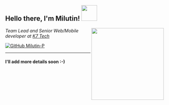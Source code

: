 <h2> Hello there, I'm Milutin! 
  <img src="https://media.giphy.com/media/gM5qFksULw54NMWyry/giphy.gif" width="50">
</h2>
<img align='right' src="https://media.giphy.com/media/iIqmM5tTjmpOB9mpbn/giphy.gif" width="230">
<p>
  <em>Team Lead and Senior Web/Mobile developer at   
      <a href="http://k7tech.agency">K7 Tech</a>
   </em>
</p>

[![GitHub Milutin-P](https://img.shields.io/github/followers/Milutin-P?label=follow&style=social)](https://github.com/Milutin-P)

---
#### I'll add more details soon :-)
